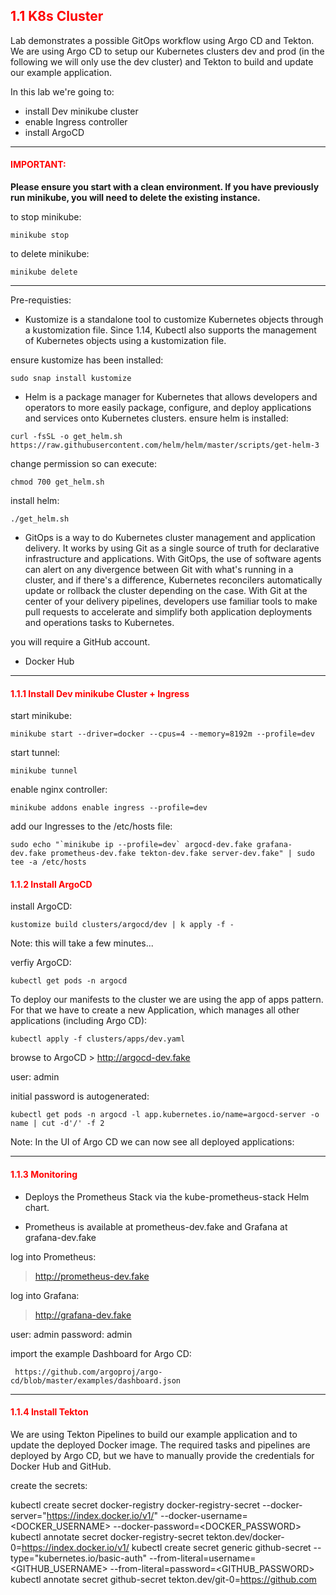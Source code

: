 ## <font color='red'> 1.1 K8s Cluster </font>
Lab demonstrates a possible GitOps workflow using Argo CD and Tekton. We are using Argo CD to setup our Kubernetes clusters dev and prod (in the following we will only use the dev cluster) and Tekton to build and update our example application.

In this lab we're going to:
* install Dev minikube cluster
* enable Ingress controller
* install ArgoCD

---

#### <font color='red'>IMPORTANT:</font> 
<strong>Please ensure you start with a clean environment. 
If you have previously run minikube, you will need to delete the existing instance.</strong>

to stop  minikube:
```
minikube stop
```
to delete  minikube:
```
minikube delete
```

---

Pre-requisties:
* Kustomize is a standalone tool to customize Kubernetes objects through a kustomization file. Since 1.14, Kubectl also supports the management of Kubernetes objects using a kustomization file.

ensure kustomize has been installed:
```
sudo snap install kustomize 
```

* Helm is a package manager for Kubernetes that allows developers and operators to more easily package, configure, and deploy applications and services onto Kubernetes clusters.
ensure helm is installed:
```
curl -fsSL -o get_helm.sh https://raw.githubusercontent.com/helm/helm/master/scripts/get-helm-3
```
change permission so can execute:
```
chmod 700 get_helm.sh
```
install helm:
```
./get_helm.sh
```

* GitOps is a way to do Kubernetes cluster management and application delivery.  It works by using Git as a single source of truth for declarative infrastructure and applications. With GitOps, the use of software agents can alert on any divergence between Git with what's running in a cluster, and if there's a difference, Kubernetes reconcilers automatically update or rollback the cluster depending on the case. With Git at the center of your delivery pipelines, developers use familiar tools to make pull requests to accelerate and simplify both application deployments and operations tasks to Kubernetes.

you will require a GitHub account.

* Docker Hub


---

#### <font color='red'>1.1.1  Install Dev minikube Cluster + Ingress </font>

start minikube:
```
minikube start --driver=docker --cpus=4 --memory=8192m --profile=dev
```
start tunnel:
```
minikube tunnel
```
enable nginx controller:
```
minikube addons enable ingress --profile=dev
```
add our Ingresses to the /etc/hosts file:
```
sudo echo "`minikube ip --profile=dev` argocd-dev.fake grafana-dev.fake prometheus-dev.fake tekton-dev.fake server-dev.fake" | sudo tee -a /etc/hosts
```


#### <font color='red'>1.1.2  Install ArgoCD </font>

install ArgoCD:
```
kustomize build clusters/argocd/dev | k apply -f -
```
Note: this will take a few minutes...

verfiy ArgoCD:
```
kubectl get pods -n argocd
```
To deploy our manifests to the cluster we are using the app of apps pattern. For that we have to create a new Application, which manages all other applications (including Argo CD):
```
kubectl apply -f clusters/apps/dev.yaml
```

browse to ArgoCD > http://argocd-dev.fake

user: admin

initial password is autogenerated:
```
kubectl get pods -n argocd -l app.kubernetes.io/name=argocd-server -o name | cut -d'/' -f 2
```
Note: In the UI of Argo CD we can now see all deployed applications:

---

#### <font color='red'>1.1.3 Monitoring </font>
* Deploys the Prometheus Stack via the kube-prometheus-stack Helm chart.

* Prometheus is available at prometheus-dev.fake and Grafana at grafana-dev.fake

log into Prometheus:

 > http://prometheus-dev.fake

log into Grafana:

 > http://grafana-dev.fake

 user: admin
 password: admin

 import the example Dashboard for Argo CD:
```
 https://github.com/argoproj/argo-cd/blob/master/examples/dashboard.json
```

---

#### <font color='red'>1.1.4  Install Tekton </font>
We are using Tekton Pipelines to build our example application and to update the deployed Docker image. The required tasks and pipelines are deployed by Argo CD, but we have to manually provide the credentials for Docker Hub and GitHub. 

create the secrets:

kubectl create secret docker-registry docker-registry-secret --docker-server="https://index.docker.io/v1/" --docker-username=<DOCKER_USERNAME> --docker-password=<DOCKER_PASSWORD>
kubectl annotate secret docker-registry-secret tekton.dev/docker-0=https://index.docker.io/v1/
kubectl create secret generic github-secret --type="kubernetes.io/basic-auth" --from-literal=username=<GITHUB_USERNAME> --from-literal=password=<GITHUB_PASSWORD>
kubectl annotate secret github-secret tekton.dev/git-0=https://github.com